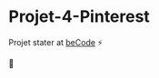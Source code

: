 # Projet-4-Pinterest
Projet stater at [beCode](https://github.com/becodeorg/BXLCentral/tree/master/Projects/4-Pinterest) :zap:

:hamster:  
